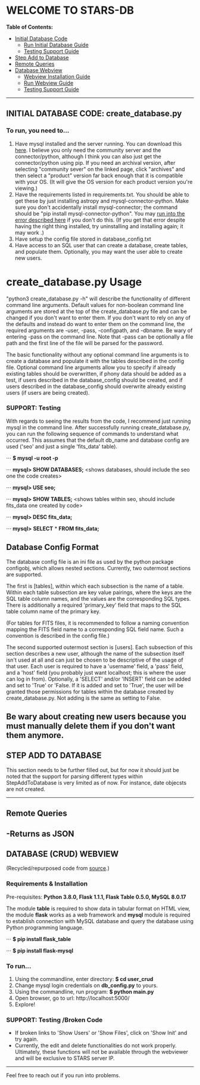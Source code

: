 # WELCOME TO STARS-DB

**Table of Contents:**
  * [Initial Database Code](#idb)
    * [Run Initial Database Guide](#idbrun)
    * [Testing Support Guide](#idb_tst)
  * [Step Add to Database](#stepadd)
  * [Remote Queries](#remotequeries)
  * [Database Webview](#webdb)
    * [Webview Installation Guide](#webin)
    * [Run Webview Guide](#webrun)
    * [Testing Support Guide](#web_tst)

--------------------

<a name="idb"></a>
## INITIAL DATABASE CODE: create_database.py

<a name="idbrun"></a>
### To run, you need to...
1) Have mysql installed and the server running. You can download this [here](https://dev.mysql.com/downloads/). I believe you only need the community server and the connector/python, although I think you can also just get the connector/python using pip. If you need an archival version, after selecting "community sever" on the linked page, click "archives" and then select a "product" version far back enough that it is compatible with your OS. (It will give the OS version for each product version you're viewing.)
2) Have the requirements listed in requirements.txt. You should be able to get these by just installing astropy and mysql-connector-python. Make sure you don't accidentally install mysql-connector; the command should be "pip install mysql-connector-python". You may [run into the error described here](https://stackoverflow.com/questions/50557234/authentication-plugin-caching-sha2-password-is-not-supported) if you don't do this. (If you get that error despite having the right thing installed, try uninstalling and installing again; it may work .)
3) Have setup the config file stored in database_config.txt 
4) Have access to an SQL user that can create a database, create tables, and populate them. Optionally, you may want the user able to create new users.

# create_database.py Usage
"python3 create_database.py -h" will describe the functionality of different command line arguments. Default values for non-boolean command line arguments are stored at the top of the create_database.py file and can be changed if you don't want to enter them. If you don't want to rely on any of the defaults and instead do want to enter them on the command line, the required arguments are -user, -pass, -configpath, and -dbname. Be wary of entering -pass on the command line. Note that -pass can be optionally a file path and the first line of the file will be parsed for the password.

The basic functionality without any optional command line arguments is to create a database and populate it with the tables described in the config file. Optional command line arguments allow you to specify if already existing tables should be overwritten, if phony data should be added as a test, if users described in the database_config should be created, and if users described in the database_config should overwrite already existing users (if users are being created).


<a name="idb_tst"></a>
### SUPPORT: Testing
With regards to seeing the results from the code, I recommend just running mysql in the command line. After successfully running create_database.py, you can run the following sequence of commands to understand what occurred. This assumes that the default db_name and database config are used ('seo' and just a single 'fits_data' table).

⋅⋅⋅ **$ mysql -u root -p** <will prompt you for root password>

⋅⋅⋅ **mysql> SHOW DATABASES;** <shows databases, should include the seo one the code creates>

⋅⋅⋅ **mysql> USE seo;** 

⋅⋅⋅ **mysql> SHOW TABLES;** <shows tables within seo, should include fits_data one created by code>

⋅⋅⋅ **mysql> DESC fits_data;** <should show fields of fits_data table>

⋅⋅⋅ **mysql>** **SELECT** * **FROM fits_data;** <should show records added from your path_to_data>


## Database Config Format
The database config file is an ini file as used by the python package configobj, which allows nested sections. Currently, two outermost sections are supported. 

The first is \[tables\], within which each subsection is the name of a table. Within each table subsection are key value pairings, where the keys are the SQL table column names, and the values are the corresponding SQL types. There is additionally a required 'primary_key' field that maps to the SQL table column name of the primary key.

(For tables for FITS files, it is recommended to follow a naming convention mapping the FITS field name to a corresponding SQL field name. Such a convention is described in the config file.)

The second supported outermost section is \[users\]. Each subsection of this section describes a new user, although the name of the subsection itself isn't used at all and can just be chosen to be descriptive of the usage of that user. Each user is required to have a 'username' field, a 'pass' field, and a 'host' field (you probably just want localhost; this is where the user can log in from). Optionally, a 'SELECT' and/or 'INSERT' field can be added and set to 'True' or 'False. If it is added and set to 'True', the user will be granted those permissions for tables within the database created by create_database.py. Not adding is the same as setting to False.

Be wary about creating new users because you must manually delete them if you don't want them anymore.
--------------------

<a name="stepadd"></a>
## STEP ADD TO DATABASE
This section needs to be further filled out, but for now it should just be noted that the support for parsing different types within StepAddToDatabase is very limited as of now. For instance, date objecsts are not created.

--------------------
<a name="remotequeries"></a>
## Remote Queries
-Returns as JSON
--------------------


<a name="webdb"></a>
## DATABASE (CRUD) WEBVIEW
(Recycled/repurposed code from [source](https://www.roytuts.com/python-web-application-crud-example-using-flask-and-mysql/).)

<a name="webin"></a>
### Requirements & Installation
Pre-requisites: **Python 3.8.0, Flask 1.1.1, Flask Table 0.5.0, MySQL 8.0.17**

The module **table** is required to show data in tabular format on HTML view, the module **flask** works as a web framework and **mysql** module is required to establish connection with MySQL database and query the database using Python programming language.
 
⋅⋅⋅ **$ pip install flask_table**
 
⋅⋅⋅ **$ pip install flask-mysql**

<a name="webrun"></a>
### To run...
1) Using the commandline, enter directory: **$ cd user_crud**
2) Change mysql login credentials on **db_config.py** to yours.
3) Using the commandline, run program: **$ python main.py**
4) Open browser, go to url: http://localhost:5000/
5) Explore!

<a name="web_tst"></a>
### SUPPORT: Testing /Broken Code
 * If broken links to 'Show Users' or 'Show Files', click on 'Show Init' and try again.
 * Currently, the edit and delete functionalities do not work properly. Ultimately, these functions will not be available through the webviewer and will be exclusive to STARS server IP.

--------------------
Feel free to reach out if you run into problems.
